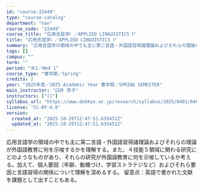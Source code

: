 ```yaml
---
id: "course:22449"
type: "course-catalog"
department: "nan"
course_code: "22449"
course_title: "応用言語学Ⅰ ／APPLIED LINGUISTICS Ⅰ"
title: "応用言語学Ⅰ ／APPLIED LINGUISTICS Ⅰ"
summary: "応用言語学の領域の中でも主に第二言語・外国語習得諸理論およびそれらの理論が外国語教育に何を示唆するかを理解する。また、４技能５領域に関わる研究にどのようなものがあり、それらの研究が外国語教育に何を示唆しているか考える。加えて、個人要因（年齢…"
tags: []
campus: ""
term: ""
period: "水1／Wed 1"
course_type: "春学期／Spring"
credits: 2
year: "2025年度／2025 Academic Year 春学期／SPRING SEMESTER"
main_instructor: "臼井 芳子"
instructors: ["[]"]
syllabus_url: "https://www.dokkyo.ac.jp/research/syllabus/2025/0401/0401_22449_ja_JP.html"
license: "CC-BY-4.0"
version:
  created_at: "2025-10-29T12:47:51.635451Z"
  updated_at: "2025-10-29T12:47:51.635451Z"
---
```

応用言語学の領域の中でも主に第二言語・外国語習得諸理論およびそれらの理論が外国語教育に何を示唆するかを理解する。また、４技能５領域に関わる研究にどのようなものがあり、それらの研究が外国語教育に何を示唆しているか考える。加えて、個人要因（年齢、動機づけ、学習ストラテジなど）およびそれら要因と言語習得の関係について理解を深めるする。 留意点：英語で書かれた文献を課題として出すこともある。
